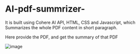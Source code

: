 # AI-pdf-summrizer-
It is built using Cohere AI API, HTML, CSS and Javascript, which Summarizes the whole PDF content in short paragraph. 

Here provide the PDF, and get the summary of that PDF

![image](https://github.com/user-attachments/assets/225011ed-b76d-478f-ab83-d2badd38dad0)
